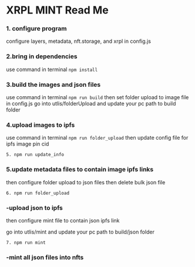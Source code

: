 # XRPL MINT Read Me


### 1. configure program
configure layers, metadata, nft.storage, and xrpl in config.js


### 2.bring in dependencies 
use command in terminal `npm install`


### 3.build the images and json files
use command in terminal `npm run build`
then set folder upload to image file in config.js
go into utlis/folderUpload and update your pc path to build folder


### 4.upload images to ipfs
use command in terminal `npm run folder_upload`
then update config file for ipfs image pin cid

`5. npm run update_info `
### 5.update metadata files to contain image ipfs links
   then configure folder upload to json files
   then delete bulk json file

`6. npm run folder_upload`
### -upload json to ipfs
 then configure mint file to contain json ipfs link
 
 go into utlis/mint and update your pc path to build/json folder

`7. npm run mint`
### -mint all json files into nfts
  
  

